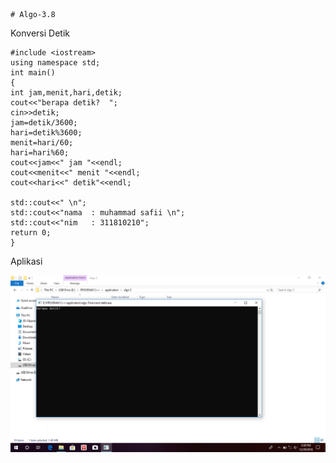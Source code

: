     # Algo-3.8
Konversi Detik

    #include <iostream>
    using namespace std;
    int main()
    {
    int jam,menit,hari,detik;
    cout<<"berapa detik?  ";
    cin>>detik;
    jam=detik/3600;
    hari=detik%3600;
    menit=hari/60;
    hari=hari%60;
    cout<<jam<<" jam "<<endl;
    cout<<menit<<" menit "<<endl;
    cout<<hari<<" detik"<<endl;

    std::cout<<" \n";
    std::cout<<"nama  : muhammad safii \n";
    std::cout<<"nim   : 311810210";
    return 0;
    }
    
   Aplikasi
   
   ![img](https://github.com/muhammadyusufalfaqih/Algo-3.8/blob/master/konversi%20detik%20img.png)

